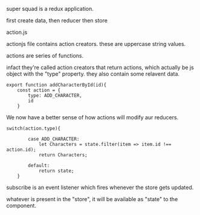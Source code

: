 super squad is a redux application.

first create data, then reducer then store

action.js

actionjs file contains action creators. these are uppercase string values.

actions are series of functions.

infact they're called action creators that return actions, which actually be js object with the "type" property. they also contain some relavent data.

```
export function addCharacterById(id){
    const action = {
        type: ADD_CHARACTER,
        id
    }
```

We now have a better sense of how actions will modify aur reducers.

```
switch(action.type){

        case ADD_CHARACTER:
            let Characters = state.filter(item => item.id !== action.id);
            return Characters;

        default:
            return state;
    }

```
subscribe is an event listener which fires whenever the store gets updated.

whatever is present in the "store", it will be available as "state" to the component.
